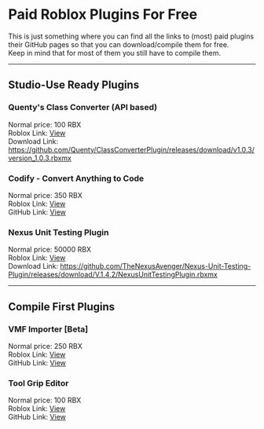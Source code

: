 # Paid Roblox Plugins For Free
This is just something where you can find all the links to (most) paid plugins their GitHub pages so that you can download/compile them for free.             
Keep in mind that for most of them you still have to compile them.

***

## Studio-Use Ready Plugins
### Quenty's Class Converter (API based)
Normal price: 100 RBX                                                                                                                                                    
Roblox Link: [View](https://www.roblox.com/library/906681627/)                                                                               
Download Link: https://github.com/Quenty/ClassConverterPlugin/releases/download/v1.0.3/version_1.0.3.rbxmx

### Codify - Convert Anything to Code
Normal price: 350 RBX                                                                                                                                                    
Roblox Link: [View](https://www.roblox.com/library/4749111907/)                                                                               
GitHub Link: [View](https://github.com/csqrl/codify-plugin)

### Nexus Unit Testing Plugin
Normal price: 50000 RBX                                                                                                                                                    
Roblox Link: [View](https://www.roblox.com/library/11039022908/)                                                                               
Download Link: https://github.com/TheNexusAvenger/Nexus-Unit-Testing-Plugin/releases/download/V.1.4.2/NexusUnitTestingPlugin.rbxmx

***

## Compile First Plugins
### VMF Importer [Beta]
Normal price: 250 RBX                                                                                                                                                    
Roblox Link: [View](https://www.roblox.com/library/1132465394/)                                                                               
GitHub Link: [View](https://github.com/MaximumADHD/Roblox-Plugins/tree/main/VMFImporter)

### Tool Grip Editor
Normal price: 100 RBX                                                                                                                                                    
Roblox Link: [View](https://www.roblox.com/library/174577307/)                                                                               
GitHub Link: [View](https://github.com/MaximumADHD/Roblox-Plugins/tree/main/ToolGripEditor)
